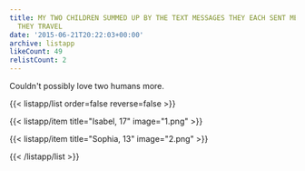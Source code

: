 ```yaml
---
title: MY TWO CHILDREN SUMMED UP BY THE TEXT MESSAGES THEY EACH SENT ME TODAY WHILE
  THEY TRAVEL
date: '2015-06-21T20:22:03+00:00'
archive: listapp
likeCount: 49
relistCount: 2
---
```


Couldn't possibly love two humans more.

<!--more-->

{{< listapp/list order=false reverse=false >}}

   {{< listapp/item title="Isabel, 17"
      image="1.png" >}}

   {{< listapp/item title="Sophia, 13"
      image="2.png" >}}

{{< /listapp/list >}}
